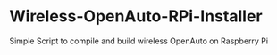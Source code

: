 # Wireless-OpenAuto-RPi-Installer
Simple Script to compile and build wireless OpenAuto on Raspberry Pi
